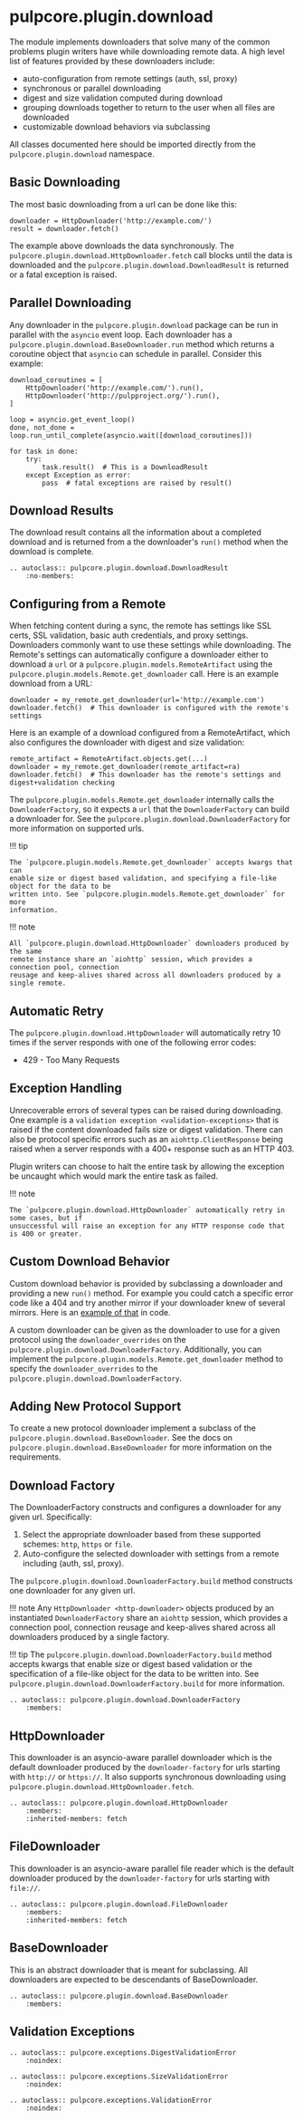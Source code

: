

# pulpcore.plugin.download

The module implements downloaders that solve many of the common problems plugin writers have while
downloading remote data. A high level list of features provided by these downloaders include:

- auto-configuration from remote settings (auth, ssl, proxy)
- synchronous or parallel downloading
- digest and size validation computed during download
- grouping downloads together to return to the user when all files are downloaded
- customizable download behaviors via subclassing

All classes documented here should be imported directly from the
`pulpcore.plugin.download` namespace.

## Basic Downloading

The most basic downloading from a url can be done like this:

```
downloader = HttpDownloader('http://example.com/')
result = downloader.fetch()
```

The example above downloads the data synchronously. The
`pulpcore.plugin.download.HttpDownloader.fetch` call blocks until the data is
downloaded and the `pulpcore.plugin.download.DownloadResult` is returned or a fatal
exception is raised.

## Parallel Downloading

Any downloader in the `pulpcore.plugin.download` package can be run in parallel with the
`asyncio` event loop. Each downloader has a
`pulpcore.plugin.download.BaseDownloader.run` method which returns a coroutine object
that `asyncio` can schedule in parallel. Consider this example:

```
download_coroutines = [
    HttpDownloader('http://example.com/').run(),
    HttpDownloader('http://pulpproject.org/').run(),
]

loop = asyncio.get_event_loop()
done, not_done = loop.run_until_complete(asyncio.wait([download_coroutines]))

for task in done:
    try:
        task.result()  # This is a DownloadResult
    except Exception as error:
        pass  # fatal exceptions are raised by result()
```



## Download Results

The download result contains all the information about a completed download and is returned from a
the downloader's `run()` method when the download is complete.

```{eval-rst}
.. autoclass:: pulpcore.plugin.download.DownloadResult
    :no-members:
```



## Configuring from a Remote

When fetching content during a sync, the remote has settings like SSL certs, SSL validation, basic
auth credentials, and proxy settings. Downloaders commonly want to use these settings while
downloading. The Remote's settings can automatically configure a downloader either to download a
`url` or a `pulpcore.plugin.models.RemoteArtifact` using the
`pulpcore.plugin.models.Remote.get_downloader` call. Here is an example download from a URL:

```
downloader = my_remote.get_downloader(url='http://example.com')
downloader.fetch()  # This downloader is configured with the remote's settings
```

Here is an example of a download configured from a RemoteArtifact, which also configures the
downloader with digest and size validation:

```
remote_artifact = RemoteArtifact.objects.get(...)
downloader = my_remote.get_downloader(remote_artifact=ra)
downloader.fetch()  # This downloader has the remote's settings and digest+validation checking
```

The `pulpcore.plugin.models.Remote.get_downloader` internally calls the
`DownloaderFactory`, so it expects a `url` that the `DownloaderFactory` can build a downloader for.
See the `pulpcore.plugin.download.DownloaderFactory` for more information on
supported urls.

!!! tip

    The `pulpcore.plugin.models.Remote.get_downloader` accepts kwargs that can
    enable size or digest based validation, and specifying a file-like object for the data to be
    written into. See `pulpcore.plugin.models.Remote.get_downloader` for more
    information.


!!! note

    All `pulpcore.plugin.download.HttpDownloader` downloaders produced by the same
    remote instance share an `aiohttp` session, which provides a connection pool, connection
    reusage and keep-alives shared across all downloaders produced by a single remote.




## Automatic Retry

The `pulpcore.plugin.download.HttpDownloader` will automatically retry 10 times if the
server responds with one of the following error codes:

- 429 - Too Many Requests



## Exception Handling

Unrecoverable errors of several types can be raised during downloading. One example is a
`validation exception <validation-exceptions>` that is raised if the content downloaded fails
size or digest validation. There can also be protocol specific errors such as an
`aiohttp.ClientResponse` being raised when a server responds with a 400+ response such as an HTTP
403\.

Plugin writers can choose to halt the entire task by allowing the exception be uncaught which
would mark the entire task as failed.

!!! note

    The `pulpcore.plugin.download.HttpDownloader` automatically retry in some cases, but if
    unsuccessful will raise an exception for any HTTP response code that is 400 or greater.




## Custom Download Behavior

Custom download behavior is provided by subclassing a downloader and providing a new `run()` method.
For example you could catch a specific error code like a 404 and try another mirror if your
downloader knew of several mirrors. Here is an [example of that](https://gist.github.com/bmbouter/bbacae99d3edfb145db1498e34fa6187#file-mirrorlist-py-L24-L75) in
code.

A custom downloader can be given as the downloader to use for a given protocol using the
`downloader_overrides` on the `pulpcore.plugin.download.DownloaderFactory`.
Additionally, you can implement the `pulpcore.plugin.models.Remote.get_downloader`
method to specify the `downloader_overrides` to the
`pulpcore.plugin.download.DownloaderFactory`.



## Adding New Protocol Support

To create a new protocol downloader implement a subclass of the
`pulpcore.plugin.download.BaseDownloader`. See the docs on
`pulpcore.plugin.download.BaseDownloader` for more information on the requirements.



## Download Factory

The DownloaderFactory constructs and configures a downloader for any given url. Specifically:

1. Select the appropriate downloader based from these supported schemes: `http`, `https` or `file`.
2. Auto-configure the selected downloader with settings from a remote including (auth, ssl,
   proxy).

The `pulpcore.plugin.download.DownloaderFactory.build` method constructs one
downloader for any given url.

!!! note
    Any `HttpDownloader <http-downloader>` objects produced by an instantiated
    `DownloaderFactory` share an `aiohttp` session, which provides a connection pool, connection
    reusage and keep-alives shared across all downloaders produced by a single factory.


!!! tip
    The `pulpcore.plugin.download.DownloaderFactory.build` method accepts kwargs that
    enable size or digest based validation or the specification of a file-like object for the data
    to be written into. See `pulpcore.plugin.download.DownloaderFactory.build` for
    more information.


```{eval-rst}
.. autoclass:: pulpcore.plugin.download.DownloaderFactory
    :members:
```



## HttpDownloader

This downloader is an asyncio-aware parallel downloader which is the default downloader produced by
the `downloader-factory` for urls starting with `http://` or `https://`. It also supports
synchronous downloading using `pulpcore.plugin.download.HttpDownloader.fetch`.

```{eval-rst}
.. autoclass:: pulpcore.plugin.download.HttpDownloader
    :members:
    :inherited-members: fetch
```



## FileDownloader

This downloader is an asyncio-aware parallel file reader which is the default downloader produced by
the `downloader-factory` for urls starting with `file://`.

```{eval-rst}
.. autoclass:: pulpcore.plugin.download.FileDownloader
    :members:
    :inherited-members: fetch
```



## BaseDownloader

This is an abstract downloader that is meant for subclassing. All downloaders are expected to be
descendants of BaseDownloader.

```{eval-rst}
.. autoclass:: pulpcore.plugin.download.BaseDownloader
    :members:

```



## Validation Exceptions

```{eval-rst}
.. autoclass:: pulpcore.exceptions.DigestValidationError
    :noindex:
```

```{eval-rst}
.. autoclass:: pulpcore.exceptions.SizeValidationError
    :noindex:
```

```{eval-rst}
.. autoclass:: pulpcore.exceptions.ValidationError
    :noindex:
```
